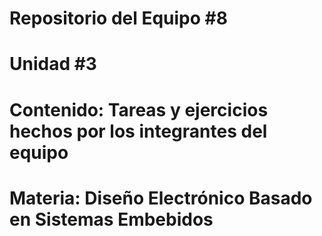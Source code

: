 # Repositorio del Equipo #8
# Unidad #3
# Contenido: Tareas y ejercicios hechos por los integrantes del equipo
# Materia: Diseño Electrónico Basado en Sistemas Embebidos
